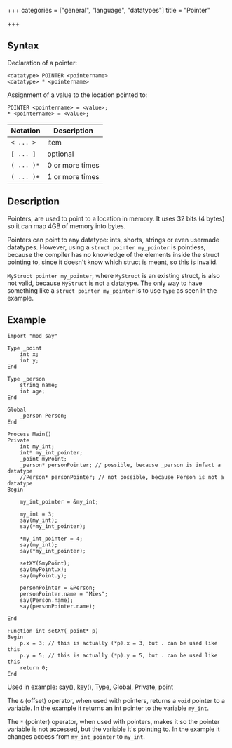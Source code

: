 +++
categories = ["general", "language", "datatypes"]
title = "Pointer"

+++

## Syntax

Declaration of a pointer:

```
<datatype> POINTER <pointername>
<datatype> * <pointername>
```

Assignment of a value to the location pointed to:

```
POINTER <pointername> = <value>;
* <pointername> = <value>;
```

| Notation | Description |
|---|---|
| `< ... >` | item |
| `[ ... ]` | optional |
| `( ... )*` | 0 or more times |
| `( ... )+` | 1 or more times |

## Description

Pointers, are used to point to a location in memory. It uses 32 bits (4 bytes) so it can map 4GB of memory into bytes.

Pointers can point to any datatype: ints, shorts, strings or even usermade datatypes. However, using a `struct pointer my_pointer` is pointless, because the compiler has no knowledge of the elements inside the struct pointing to, since it doesn't know which struct is meant, so this is invalid.

`MyStruct pointer my_pointer`, where `MyStruct` is an existing struct, is also not valid, because `MyStruct` is not a datatype. The only way to have something like a `struct pointer my_pointer` is to use `Type` as seen in the example.

## Example

```
import "mod_say"

Type _point
    int x;
    int y;
End

Type _person
    string name;
    int age;
End

Global
    _person Person;
End

Process Main()
Private
    int my_int;
    int* my_int_pointer;
    _point myPoint;
    _person* personPointer; // possible, because _person is infact a datatype
    //Person* personPointer; // not possible, because Person is not a datatype
Begin

    my_int_pointer = &my_int;

    my_int = 3;
    say(my_int);
    say(*my_int_pointer);

    *my_int_pointer = 4;
    say(my_int);
    say(*my_int_pointer);

    setXY(&myPoint);
    say(myPoint.x);
    say(myPoint.y);

    personPointer = &Person;
    personPointer.name = "Mies";
    say(Person.name);
    say(personPointer.name);

End

Function int setXY(_point* p)
Begin
    p.x = 3; // this is actually (*p).x = 3, but . can be used like this
    p.y = 5; // this is actually (*p).y = 5, but . can be used like this
    return 0;
End
```

Used in example: say(), key(), Type, Global, Private, point

The `&` (offset) operator, when used with pointers, returns a `void` pointer to a variable. In the example it returns an int pointer to the variable `my_int`.

The `*` (pointer) operator, when used with pointers, makes it so the pointer variable is not accessed, but the variable it's pointing to. In the example it changes access from `my_int_pointer` to `my_int`.
